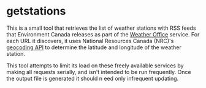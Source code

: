 # getstations

This is a small tool that retrieves the list of weather stations with RSS feeds that Environment Canada releases as part of the [Weather Office](https://weather.gc.ca/mainmenu/weather_menu_e.html) service. For each URL it discovers, it uses National Resources Canada (NRC)'s [geocoding API](https://www.nrcan.gc.ca/earth-sciences/geography/place-names/tools-applications/9249) to determine the latitude and longitude of the weather station.

This tool attempts to limit its load on these freely available services by making all requests serially, and isn't intended to be run frequently. Once the output file is generated it should n
eed only infrequent updating.